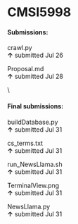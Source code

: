 # CMSI5998

#### Submissions:   
crawl.py  
**↑**   submitted Jul 26   
    
Proposal.md    
**↑**   submitted Jul 28

\


#### Final submissions:   
buildDatabase.py    
**↑**   submitted Jul 31    
    
cs_terms.txt    
**↑**   submitted Jul 31   
     
run_NewsLlama.sh    
**↑**   submitted Jul 31   
     
TerminalView.png   
**↑**   submitted Jul 31   

NewsLlama.py    
**↑**   submitted Jul 31   
 
